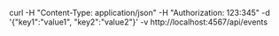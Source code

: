 curl -H "Content-Type: application/json" -H "Authorization: 123:345" -d '{"key1":"value1", "key2":"value2"}' -v http://localhost:4567/api/events
